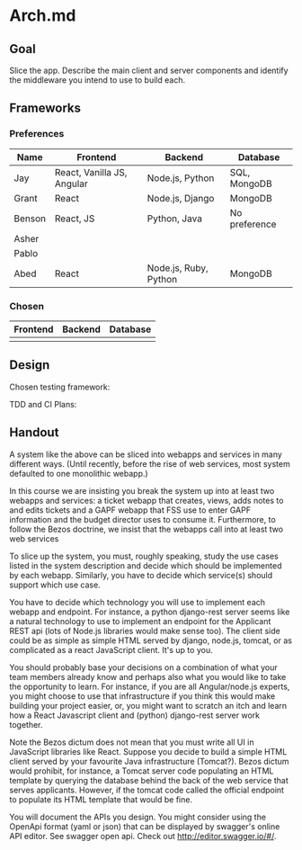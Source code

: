 # Arch.md

## Goal
Slice the app. Describe the main client and server components and identify the middleware you intend to use to build each. 

## Frameworks

### Preferences

| Name | Frontend | Backend | Database |
| --- | --- | --- | --- |
| Jay | React, Vanilla JS, Angular | Node.js, Python | SQL, MongoDB |
| Grant | React | Node.js, Django | MongoDB |
| Benson | React, JS | Python, Java | No preference |
| Asher |  |  |  |
| Pablo |  |  |  |
| Abed | React | Node.js, Ruby, Python | MongoDB |

### Chosen

| Frontend | Backend | Database |
| --- | --- | --- |
|  |  |  |

## Design

Chosen testing framework:

TDD and CI Plans:

## Handout

A  system like the above can be sliced into webapps and services in many different ways. (Until recently, before the rise of web services, most system defaulted to  one monolithic webapp.) 

In this course we are insisting you break the system up into at least two webapps and services: a ticket webapp that creates, views, adds notes to and edits tickets and a GAPF webapp that FSS use to enter GAPF information and the budget director uses to consume it.  Furthermore, to follow the Bezos doctrine,  we insist that the webapps call into at least two web services

To slice up the system, you must, roughly speaking, study the use cases listed in the system description and decide which should be implemented by each webapp. Similarly, you have to decide which service(s) should support which use case.

You have to decide which technology you will use to implement each webapp and endpoint. For instance, a python django-rest server seems like a natural technology to use to implement an endpoint for the Applicant REST api (lots of Node.js libraries would make sense too). The client side could be as simple as simple HTML served by django, node.js, tomcat, or as complicated as a react JavaScript client. It's up to you.

You should probably base your decisions on a combination of what your team members already know and perhaps also what you would like to take the opportunity to learn. For instance, if you are all Angular/node.js experts, you might choose to use that infrastructure if you think this would make building your project easier, or, you might want to scratch an itch and learn how a React Javascript client and (python) django-rest server work together.

Note the Bezos dictum does not mean that you must write all UI in JavaScript libraries like React. Suppose you decide to build a simple HTML client served by your favourite Java infrastructure (Tomcat?). Bezos dictum would prohibit, for instance, a Tomcat server code populating an HTML template by querying the database behind the back of the web service that serves applicants. However, if the tomcat code called the official endpoint to populate its HTML template that would be fine.

You will document the APIs you design. You might consider using the OpenApi format (yaml or json) that can be displayed by swagger's online API editor. See swagger open api.  Check out http://editor.swagger.io/#/. 
